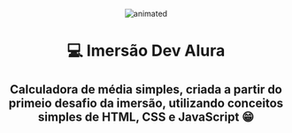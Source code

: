 
<p align="center">
  <img src="https://github.com/okborges/Imersao-dev-calculadora-media/blob/main/alura_gif_AdobeCreativeCloudExpress.gif?raw=true" alt="animated" />
</p>

  <h1 align="center"> 💻 Imersão Dev Alura </h1>
  
  <h2 align="center"> Calculadora de média simples, criada a partir do primeio desafio da imersão, utilizando conceitos simples de HTML, CSS e JavaScript 😁 </h1>
